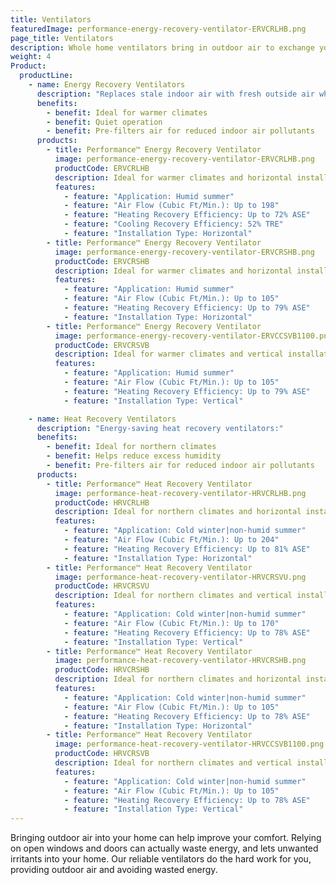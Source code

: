 ```yaml
---
title: Ventilators
featuredImage: performance-energy-recovery-ventilator-ERVCRLHB.png
page_title: Ventilators
description: Whole home ventilators bring in outdoor air to exchange your indoor air and help your system remain energy efficient.
weight: 4
Product:
  productLine:
    - name: Energy Recovery Ventilators
      description: "Replaces stale indoor air with fresh outside air while helping to balance humidity:"
      benefits:
        - benefit: Ideal for warmer climates
        - benefit: Quiet operation
        - benefit: Pre-filters air for reduced indoor air pollutants
      products:
        - title: Performance™ Energy Recovery Ventilator
          image: performance-energy-recovery-ventilator-ERVCRLHB.png
          productCode: ERVCRLHB
          description: Ideal for warmer climates and horizontal installations. Offers airflow up to 198 cubic feet per minute.
          features:
            - feature: "Application: Humid summer"
            - feature: "Air Flow (Cubic Ft/Min.): Up to 198"
            - feature: "Heating Recovery Efficiency: Up to 72% ASE"
            - feature: "Cooling Recovery Efficiency: 52% TRE"
            - feature: "Installation Type: Horizontal"
        - title: Performance™ Energy Recovery Ventilator
          image: performance-energy-recovery-ventilator-ERVCRSHB.png
          productCode: ERVCRSHB
          description: Ideal for warmer climates and horizontal installations. Offers airflow up to 105 cubic feet per minute.
          features:
            - feature: "Application: Humid summer"
            - feature: "Air Flow (Cubic Ft/Min.): Up to 105"
            - feature: "Heating Recovery Efficiency: Up to 79% ASE"
            - feature: "Installation Type: Horizontal"
        - title: Performance™ Energy Recovery Ventilator
          image: performance-energy-recovery-ventilator-ERVCCSVB1100.png
          productCode: ERVCRSVB
          description: Ideal for warmer climates and vertical installations. Offers airflow up to 105 cubic feet per minute.
          features:
            - feature: "Application: Humid summer"
            - feature: "Air Flow (Cubic Ft/Min.): Up to 105"
            - feature: "Heating Recovery Efficiency: Up to 79% ASE"
            - feature: "Installation Type: Vertical"

    - name: Heat Recovery Ventilators
      description: "Energy-saving heat recovery ventilators:"
      benefits:
        - benefit: Ideal for northern climates
        - benefit: Helps reduce excess humidity
        - benefit: Pre-filters air for reduced indoor air pollutants
      products:
        - title: Performance™ Heat Recovery Ventilator
          image: performance-heat-recovery-ventilator-HRVCRLHB.png
          productCode: HRVCRLHB
          description: Ideal for northern climates and horizontal installations. Offers airflow up to up to 204 cubic feet per minute.
          features:
            - feature: "Application: Cold winter|non-humid summer"
            - feature: "Air Flow (Cubic Ft/Min.): Up to 204"
            - feature: "Heating Recovery Efficiency: Up to 81% ASE"
            - feature: "Installation Type: Horizontal"
        - title: Performance™ Heat Recovery Ventilator
          image: performance-heat-recovery-ventilator-HRVCRSVU.png
          productCode: HRVCRSVU
          description: Ideal for northern climates and vertical installations. Offers airflow up to up to 170 cubic feet per minute.
          features:
            - feature: "Application: Cold winter|non-humid summer"
            - feature: "Air Flow (Cubic Ft/Min.): Up to 170"
            - feature: "Heating Recovery Efficiency: Up to 78% ASE"
            - feature: "Installation Type: Vertical"
        - title: Performance™ Heat Recovery Ventilator
          image: performance-heat-recovery-ventilator-HRVCRSHB.png
          productCode: HRVCRSHB
          description: Ideal for northern climates and horizontal installations. Offers airflow up to up to 105 cubic feet per minute.
          features:
            - feature: "Application: Cold winter|non-humid summer"
            - feature: "Air Flow (Cubic Ft/Min.): Up to 105"
            - feature: "Heating Recovery Efficiency: Up to 78% ASE"
            - feature: "Installation Type: Horizontal"
        - title: Performance™ Heat Recovery Ventilator
          image: performance-heat-recovery-ventilator-HRVCCSVB1100.png
          productCode: HRVCRSVB
          description: Ideal for northern climates and vertical installations. Offers airflow up to up to 105 cubic feet per minute.
          features:
            - feature: "Application: Cold winter|non-humid summer"
            - feature: "Air Flow (Cubic Ft/Min.): Up to 105"
            - feature: "Heating Recovery Efficiency: Up to 78% ASE"
            - feature: "Installation Type: Vertical"
---
```


Bringing outdoor air into your home can help improve your comfort. Relying on open windows and doors can actually waste energy, and lets unwanted irritants into your home. Our reliable ventilators do the hard work for you, providing outdoor air and avoiding wasted energy.
